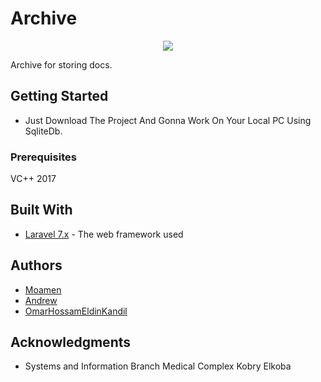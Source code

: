 
# Archive
<p align="center"><img src="https://img.icons8.com/ios/380/000000/inventory-flow.png"/>
</p>

Archive for storing docs.

## Getting Started

* Just Download The Project And Gonna Work On Your Local PC Using SqliteDb.


### Prerequisites

VC++ 2017

## Built With

* [Laravel 7.x](https://laravel.com/docs/7.x) - The web framework used

## Authors
* [Moamen](https://github.com/MoamenAhmedEl-Nashar)
* [Andrew](https://github.com/andrewnaguib) 
* [OmarHossamEldinKandil](https://www.facebook.com/kande1l.omar)

## Acknowledgments

* Systems and Information Branch Medical Complex Kobry Elkoba

